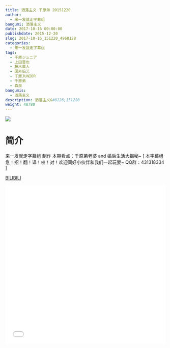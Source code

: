 ```yaml
---
title: 洒落主义 千原弟 20151220
author: 
  - 来一发就走字幕组
bangumi: 洒落主义
date: 2017-10-16 00:00:00
publishdate: 2015-12-20
slug: 2017-10-16_151220_4968128
categories: 
  - 来一发就走字幕组
tags: 
  - 千原ジュニア
  - 上田晋也
  - 藤木直人
  - 国外综艺
  - 千原JUNIOR
  - 千原弟
  - 森泉
bangumis: 
  - 洒落主义
description: 洒落主义&#8226;151220
weight: 48780
---
```


![](https://i.imgur.com/U1zjnYY.jpg)

# 简介  
来一发就走字幕组 制作 本期看点：千原弟老婆 and 婚后生活大揭秘~ [ 本字幕组急！招！翻！译！校！对！欢迎同好小伙伴和我们一起玩耍~ QQ群：431318334 ]

  [BILIBILI](https://www.bilibili.com/video/av4968128/)


  <iframe src="//www.bilibili.com/html/html5player.html?cid=8069145&aid=4968128" width="100%" height="500" frameborder="0" allowfullscreen="allowfullscreen"></iframe>
